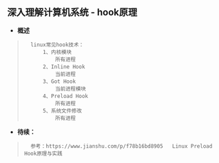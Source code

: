 ## 深入理解计算机系统 - hook原理
- **概述**
>       linux常见hook技术：
>           1、内核模块
>               所有进程
>           2、Inline Hook
>               当前进程
>           3、Got Hook
>               当前进程模块
>           4、Preload Hook
>               所有进程
>           5、系统文件修改
>               所有进程
>
>
>
>
>
>
>
>
>
>
>
>
>
>
>
>
>
>
>
>
>
>
>
>
>
>

- **待续：**
>       参考：https://www.jianshu.com/p/f78b16bd8905   Linux Preload Hook原理与实践
>
>
>
>
>
>
>
>
>
>
>
>
>
>
>
>
>
>
>
>
>
>
>
>
>

